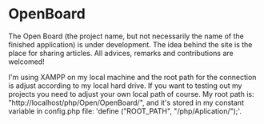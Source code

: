 # OpenBoard

The Open Board (the project name, but not necessarily the name of the finished application) is under development. The idea behind the site is the place for sharing articles. All advices, remarks and contributions are welcomed!

I'm using XAMPP on my local machine and the root path for the connection is adjust according to my local hard drive. If you want to testing out my projects you need to adjust your own local path of course. My root path is: "http://localhost/php/Open/OpenBoard/", and it's stored in my constant variable in config.php file: 'define ("ROOT_PATH", "/php/Aplication/");'.
